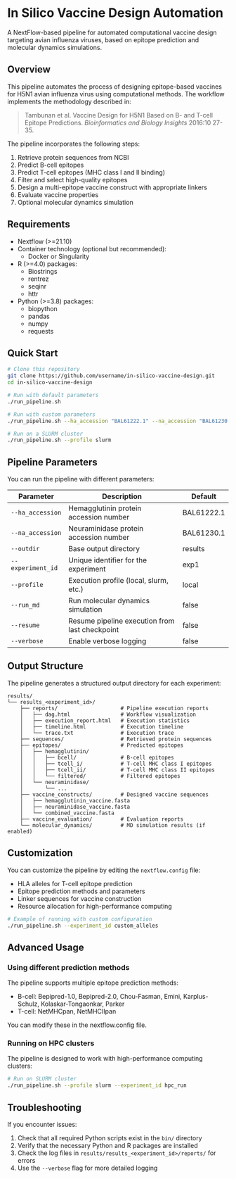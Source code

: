 # In Silico Vaccine Design Automation

A NextFlow-based pipeline for automated computational vaccine design targeting avian influenza viruses, based on epitope prediction and molecular dynamics simulations.

## Overview

This pipeline automates the process of designing epitope-based vaccines for H5N1 avian influenza virus using computational methods. The workflow implements the methodology described in:

> Tambunan et al. Vaccine Design for H5N1 Based on B- and T-cell Epitope Predictions. *Bioinformatics and Biology Insights* 2016:10 27-35.

The pipeline incorporates the following steps:
1. Retrieve protein sequences from NCBI
2. Predict B-cell epitopes
3. Predict T-cell epitopes (MHC class I and II binding)
4. Filter and select high-quality epitopes
5. Design a multi-epitope vaccine construct with appropriate linkers
6. Evaluate vaccine properties
7. Optional molecular dynamics simulation

## Requirements

- Nextflow (>=21.10)
- Container technology (optional but recommended):
  - Docker or Singularity
- R (>=4.0) packages:
  - Biostrings
  - rentrez
  - seqinr
  - httr
- Python (>=3.8) packages:
  - biopython
  - pandas
  - numpy
  - requests

## Quick Start

```bash
# Clone this repository
git clone https://github.com/username/in-silico-vaccine-design.git
cd in-silico-vaccine-design

# Run with default parameters
./run_pipeline.sh

# Run with custom parameters
./run_pipeline.sh --ha_accession "BAL61222.1" --na_accession "BAL61230.1" --experiment_id "exp2"

# Run on a SLURM cluster
./run_pipeline.sh --profile slurm
```

## Pipeline Parameters

You can run the pipeline with different parameters:

| Parameter | Description | Default |
|-----------|-------------|---------|
| `--ha_accession` | Hemagglutinin protein accession number | BAL61222.1 |
| `--na_accession` | Neuraminidase protein accession number | BAL61230.1 |
| `--outdir` | Base output directory | results |
| `--experiment_id` | Unique identifier for the experiment | exp1 |
| `--profile` | Execution profile (local, slurm, etc.) | local |
| `--run_md` | Run molecular dynamics simulation | false |
| `--resume` | Resume pipeline execution from last checkpoint | false |
| `--verbose` | Enable verbose logging | false |

## Output Structure

The pipeline generates a structured output directory for each experiment:

```
results/
└── results_<experiment_id>/
    ├── reports/                    # Pipeline execution reports
    │   ├── dag.html                # Workflow visualization
    │   ├── execution_report.html   # Execution statistics
    │   ├── timeline.html           # Execution timeline
    │   └── trace.txt               # Execution trace
    ├── sequences/                  # Retrieved protein sequences
    ├── epitopes/                   # Predicted epitopes
    │   ├── hemagglutinin/
    │   │   ├── bcell/              # B-cell epitopes
    │   │   ├── tcell_i/            # T-cell MHC class I epitopes  
    │   │   ├── tcell_ii/           # T-cell MHC class II epitopes
    │   │   └── filtered/           # Filtered epitopes
    │   └── neuraminidase/
    │       └── ...
    ├── vaccine_constructs/         # Designed vaccine sequences
    │   ├── hemagglutinin_vaccine.fasta
    │   ├── neuraminidase_vaccine.fasta
    │   └── combined_vaccine.fasta
    ├── vaccine_evaluation/         # Evaluation reports
    └── molecular_dynamics/         # MD simulation results (if enabled)
```

## Customization

You can customize the pipeline by editing the `nextflow.config` file:

- HLA alleles for T-cell epitope prediction
- Epitope prediction methods and parameters
- Linker sequences for vaccine construction
- Resource allocation for high-performance computing

```bash
# Example of running with custom configuration
./run_pipeline.sh --experiment_id custom_alleles
```

## Advanced Usage

### Using different prediction methods

The pipeline supports multiple epitope prediction methods:

- B-cell: Bepipred-1.0, Bepipred-2.0, Chou-Fasman, Emini, Karplus-Schulz, Kolaskar-Tongaonkar, Parker
- T-cell: NetMHCpan, NetMHCIIpan

You can modify these in the nextflow.config file.

### Running on HPC clusters

The pipeline is designed to work with high-performance computing clusters:

```bash
# Run on SLURM cluster
./run_pipeline.sh --profile slurm --experiment_id hpc_run
```

## Troubleshooting

If you encounter issues:

1. Check that all required Python scripts exist in the `bin/` directory
2. Verify that the necessary Python and R packages are installed
3. Check the log files in `results/results_<experiment_id>/reports/` for errors
4. Use the `--verbose` flag for more detailed logging